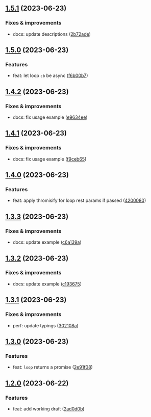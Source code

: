 ## [1.5.1](https://github.com/qiwi/thromise/compare/v1.5.0...v1.5.1) (2023-06-23)

### Fixes & improvements
* docs: update descriptions ([2b72ade](https://github.com/qiwi/thromise/commit/2b72adeaede0283f01362936c59b51b8d90ecaed))

## [1.5.0](https://github.com/qiwi/thromise/compare/v1.4.2...v1.5.0) (2023-06-23)

### Features
* feat: let loop `cb` be async ([f6b00b7](https://github.com/qiwi/thromise/commit/f6b00b77b62fd86ad03a2f4f257812cfc9043ba0))

## [1.4.2](https://github.com/qiwi/thromise/compare/v1.4.1...v1.4.2) (2023-06-23)

### Fixes & improvements
* docs: fix usage example ([e9634ee](https://github.com/qiwi/thromise/commit/e9634eef3b3605a7e3b440faeb10a79701aaf190))

## [1.4.1](https://github.com/qiwi/thromise/compare/v1.4.0...v1.4.1) (2023-06-23)

### Fixes & improvements
* docs: fix usage example ([f9ceb65](https://github.com/qiwi/thromise/commit/f9ceb6514cd9f25a3a27f703461baf953732694e))

## [1.4.0](https://github.com/qiwi/thromise/compare/v1.3.3...v1.4.0) (2023-06-23)

### Features
* feat: apply thromisify for loop rest params if passed ([4200080](https://github.com/qiwi/thromise/commit/4200080e56272e19e984d5a0687f978ecf846d6c))

## [1.3.3](https://github.com/qiwi/thromise/compare/v1.3.2...v1.3.3) (2023-06-23)

### Fixes & improvements
* docs: update example ([c6a139a](https://github.com/qiwi/thromise/commit/c6a139a25d266ae0cf622fec3f128a31a2d2b342))

## [1.3.2](https://github.com/qiwi/thromise/compare/v1.3.1...v1.3.2) (2023-06-23)

### Fixes & improvements
* docs: update example ([c193675](https://github.com/qiwi/thromise/commit/c193675b00492d3c085a01adbceb4152acc367af))

## [1.3.1](https://github.com/qiwi/thromise/compare/v1.3.0...v1.3.1) (2023-06-23)

### Fixes & improvements
* perf: update typings ([302108a](https://github.com/qiwi/thromise/commit/302108aec96e4d67c8f76125629f87cf50f9fbcf))

## [1.3.0](https://github.com/qiwi/thromise/compare/v1.2.0...v1.3.0) (2023-06-23)

### Features
* feat: `loop` returns a promise ([2e91f08](https://github.com/qiwi/thromise/commit/2e91f08c3d1be2af98b2d343838def5e264cce0c))

## [1.2.0](https://github.com/qiwi/thromise/compare/v1.1.0...v1.2.0) (2023-06-22)

### Features
* feat: add working draft ([2ad0d0b](https://github.com/qiwi/thromise/commit/2ad0d0b16ce4bb44ea634946c4c1d615e0bac7b8))
